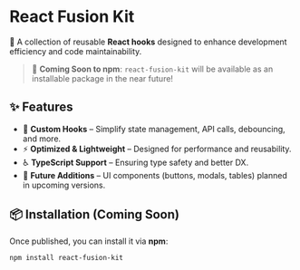 # React Fusion Kit

🚀 A collection of reusable **React hooks** designed to enhance development efficiency and code maintainability.

> 📢 **Coming Soon to npm**: `react-fusion-kit` will be available as an installable package in the near future!

## ✨ Features

- 🔗 **Custom Hooks** – Simplify state management, API calls, debouncing, and more.
- ⚡ **Optimized & Lightweight** – Designed for performance and reusability.
- ♿ **TypeScript Support** – Ensuring type safety and better DX.
- 🚀 **Future Additions** – UI components (buttons, modals, tables) planned in upcoming versions.

## 📦 Installation (Coming Soon)

Once published, you can install it via **npm**:

```bash
npm install react-fusion-kit
```
